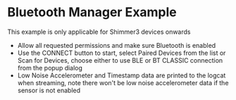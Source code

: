 # Bluetooth Manager Example
This example is only applicable for Shimmer3 devices onwards

- Allow all requested permissions and make sure Bluetooth is enabled
- Use the CONNECT button to start, select Paired Devices from the list or Scan for Devices, choose either to use BLE or BT CLASSIC connection from the popup dialog
- Low Noise Accelerometer and Timestamp data are printed to the logcat when streaming, note there won't be low noise accelerometer data if the sensor is not enabled 
